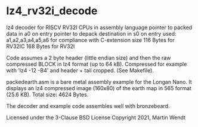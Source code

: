 # lz4_rv32i_decode
lz4 decoder for RISCV RV32I CPUs in assembly language
pointer to packed data in a0 on entry
pointer to depack destination in s0 on entry
used: a1,a2,a3,a4,a5,a6 for compliance with C-extension
size 116 Bytes for RV32IC
     168 Bytes for RV32I

Code assumes a 2 byte header (little endian size) and then the raw compressed BLOCK
in lz4 format (up to 64 kB).
Compressed for example with 'lz4 -12 -B4' and header + tail cropped.
(See Makefile).

packedearth.asm is a bare metal assembly example for the Longan Nano.
It displays an lz4 compressed image (160x80) of the earth map in 565 format (25.6 KB).
Total size: 4624 Bytes.

The decoder and example code assembles well with bronzebeard.

Licensed under the 3-Clause BSD License
Copyright 2021, Martin Wendt
